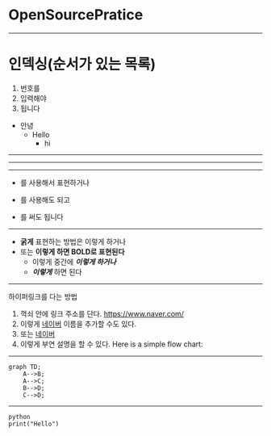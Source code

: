 # OpenSourcePratice
<hr/>

# 인덱싱(순서가 있는 목록)
1. 번호를
2. 입력해야
3. 됩니다

+ 안녕
  + Hello
    + hi
----------- 
***
* *  *
+ 를 사용해서 표현하거나
- 를 사용해도 되고
* 를 써도 됩니다
---
+ **굵게** 표현하는 방법은 이렇게 하거나
+ 또는 __이렇게 하면 BOLD로 표현된다__
  + 이렇게 중간에 ***이렇게 하거나***
  + ___이렇게___ 하면 된다
---
하이퍼링크를 다는 방법
1. 꺽쇠 안에 링크 주소를 단다. <https://www.naver.com/>
2. 이렇게 [네이버](https://www.naver.com/) 이름을 추가할 수도 있다.
3. 또는 [네이버](https://www.naver.com/, "네이버")
4. 이렇게 부연 설명을 할 수 있다.
Here is a simple flow chart:
---
```mermaid
graph TD;
    A-->B;
    A-->C;
    B-->D;
    C-->D;
```
---
```
python
print("Hello")
```

  
